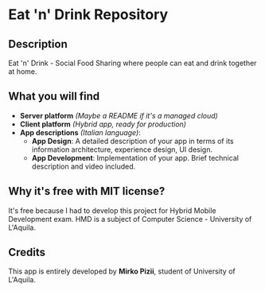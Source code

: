 # Eat 'n' Drink Repository

## Description
Eat 'n' Drink - Social Food Sharing where people can eat and drink together at home.

## What you will find
 * **Server platform** *(Maybe a README if it's a managed cloud)*
 * **Client platform** *(Hybrid app, ready for production)*
 * **App descriptions** *(Italian language)*:
   * **App Design**: A detailed description of your app in terms of its information architecture, experience design, UI design.
   * **App Development**: Implementation of your app. Brief technical description and video included.
   
## Why it's free with MIT license?
It's free because I had to develop this project for Hybrid Mobile Development exam. HMD is a subject of Computer Science - University of L'Aquila.

## Credits
This app is entirely developed by **Mirko Pizii**, student of University of L'Aquila.
